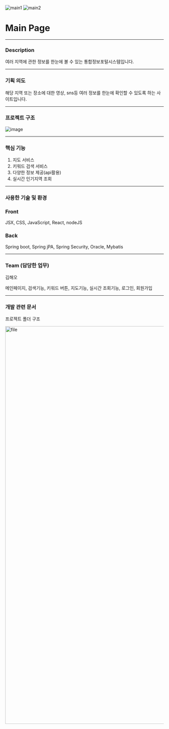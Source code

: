 
![main1](https://github.com/kkhhae/where-where/assets/145322792/110d42fd-1761-4433-ae0a-ea24b8b5a588)
![main2](https://github.com/kkhhae/where-where/assets/145322792/5ce58fda-ed29-46d4-a817-ee046070dc1c)

# Main Page
---

### Description
<span style="border 1px solid #EAEAEA">여러 지역에 관한 정보를 한눈에 볼 수 있는 통합정보포털시스템입니다. </span>

---

### 기획 의도
<span style="border 1px solid #EAEAEA">해당 지역 또는 장소에 대한 영상, sns등 여러 정보를 한눈에 확인할 수 있도록 하는 사이트입니다.</span>

---
### 프로젝트 구조

![image](https://github.com/kkhhae/where-where/assets/145322792/2746ec78-1898-4af7-8b16-fe52b416e68f)


---
### 핵심 기능
1. 지도 서비스
2. 키워드 검색 서비스
3. 다양한 정보 제공(api활용)
4. 실시간 인기지역 조회

---
### 사용한 기술 및 환경

### Front
JSX, CSS, JavaScript, React, nodeJS

### Back
Spring boot, Spring jPA, Spring Security, Oracle, Mybatis

---
### Team (담당한 업무)

김해오

메인페이지, 검색기능, 키워드 버튼, 지도기능, 실시간 조회기능, 로그인, 회원가입

---
### 개발 관련 문서
프로젝트 폴더 구조

<img width="1263" alt="file" src="https://github.com/kkhhae/where-where/assets/145322792/a4ff36f7-fd14-423f-a821-941049bd3414">


